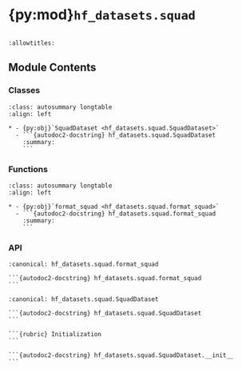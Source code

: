 # {py:mod}`hf_datasets.squad`

```{py:module} hf_datasets.squad
```

```{autodoc2-docstring} hf_datasets.squad
:allowtitles:
```

## Module Contents

### Classes

````{list-table}
:class: autosummary longtable
:align: left

* - {py:obj}`SquadDataset <hf_datasets.squad.SquadDataset>`
  - ```{autodoc2-docstring} hf_datasets.squad.SquadDataset
    :summary:
    ```
````

### Functions

````{list-table}
:class: autosummary longtable
:align: left

* - {py:obj}`format_squad <hf_datasets.squad.format_squad>`
  - ```{autodoc2-docstring} hf_datasets.squad.format_squad
    :summary:
    ```
````

### API

````{py:function} format_squad(data: dict[str, typing.Any]) -> dict[str, list[dict[str, str]]]
:canonical: hf_datasets.squad.format_squad

```{autodoc2-docstring} hf_datasets.squad.format_squad
```
````

````{py:class} SquadDataset()
:canonical: hf_datasets.squad.SquadDataset

```{autodoc2-docstring} hf_datasets.squad.SquadDataset
```

```{rubric} Initialization
```

```{autodoc2-docstring} hf_datasets.squad.SquadDataset.__init__
```

````
